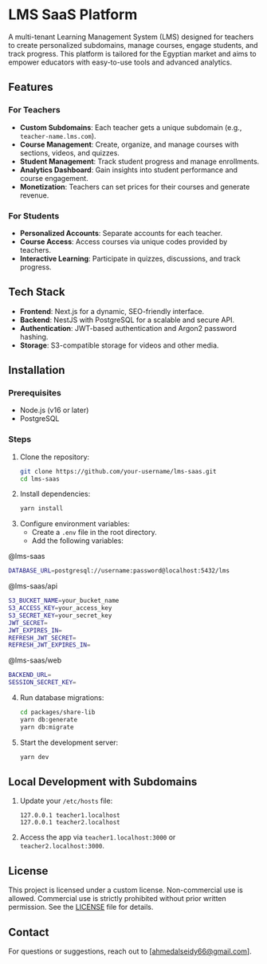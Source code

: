 # LMS SaaS Platform

A multi-tenant Learning Management System (LMS) designed for teachers to create personalized subdomains, manage courses, engage students, and track progress. This platform is tailored for the Egyptian market and aims to empower educators with easy-to-use tools and advanced analytics.

## Features

### For Teachers

- **Custom Subdomains**: Each teacher gets a unique subdomain (e.g., `teacher-name.lms.com`).
- **Course Management**: Create, organize, and manage courses with sections, videos, and quizzes.
- **Student Management**: Track student progress and manage enrollments.
- **Analytics Dashboard**: Gain insights into student performance and course engagement.
- **Monetization**: Teachers can set prices for their courses and generate revenue.

### For Students

- **Personalized Accounts**: Separate accounts for each teacher.
- **Course Access**: Access courses via unique codes provided by teachers.
- **Interactive Learning**: Participate in quizzes, discussions, and track progress.

## Tech Stack

- **Frontend**: Next.js for a dynamic, SEO-friendly interface.
- **Backend**: NestJS with PostgreSQL for a scalable and secure API.
- **Authentication**: JWT-based authentication and Argon2 password hashing.
- **Storage**: S3-compatible storage for videos and other media.

## Installation

### Prerequisites

- Node.js (v16 or later)
- PostgreSQL

### Steps

1. Clone the repository:
   ```bash
   git clone https://github.com/your-username/lms-saas.git
   cd lms-saas
   ```
2. Install dependencies:
   ```bash
   yarn install
   ```
3. Configure environment variables:
   - Create a `.env` file in the root directory.
   - Add the following variables:

@lms-saas

```bash
DATABASE_URL=postgresql://username:password@localhost:5432/lms
```

@lms-saas/api

```bash
S3_BUCKET_NAME=your_bucket_name
S3_ACCESS_KEY=your_access_key
S3_SECRET_KEY=your_secret_key
JWT_SECRET=
JWT_EXPIRES_IN=
REFRESH_JWT_SECRET=
REFRESH_JWT_EXPIRES_IN=
```

@lms-saas/web

```bash
BACKEND_URL=
SESSION_SECRET_KEY=
```

4. Run database migrations:
   ```bash
   cd packages/share-lib
   yarn db:generate
   yarn db:migrate
   ```
5. Start the development server:
   ```bash
   yarn dev
   ```

## Local Development with Subdomains

1. Update your `/etc/hosts` file:
   ```
   127.0.0.1 teacher1.localhost
   127.0.0.1 teacher2.localhost
   ```
2. Access the app via `teacher1.localhost:3000` or `teacher2.localhost:3000`.

## License

This project is licensed under a custom license. Non-commercial use is allowed. Commercial use is strictly prohibited without prior written permission. See the [LICENSE](./LICENSE) file for details.

## Contact

For questions or suggestions, reach out to [ahmedalseidy66@gmail.com].
